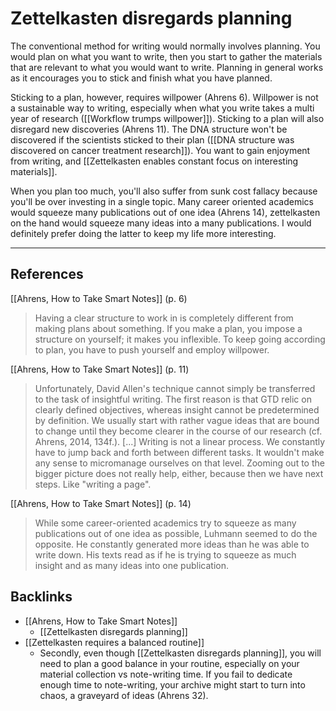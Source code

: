 # Zettelkasten disregards planning
The conventional method for writing would normally involves planning. You would plan on what you want to write, then you start to gather the materials that are relevant to what you would want to write. Planning in general works as it encourages you to stick and finish what you have planned. 

Sticking to a plan, however, requires willpower (Ahrens 6). Willpower is not a sustainable way to writing, especially when what you write takes a multi year of research ([[Workflow trumps willpower]]). Sticking to a plan will also disregard new discoveries (Ahrens 11). The DNA structure won't be discovered if the scientists sticked to their plan ([[DNA structure was discovered on cancer treatment research]]). You want to gain enjoyment from writing, and [[Zettelkasten enables constant focus on interesting materials]].

When you plan too much, you'll also suffer from sunk cost fallacy because you'll be over investing in a single topic. Many career oriented academics would squeeze many publications out of one idea (Ahrens 14), zettelkasten on the hand would squeeze many ideas into a many publications. I would definitely prefer doing the latter to keep my life more interesting.

---
## References
[[Ahrens, How to Take Smart Notes]] (p. 6)
> Having a clear structure to work in is completely different from making plans about something. If you make a plan, you impose a structure on yourself; it makes you inflexible. To keep going according to plan, you have to push yourself and employ willpower.

[[Ahrens, How to Take Smart Notes]] (p. 11)
> Unfortunately, David Allen's technique cannot simply be transferred to the task of insightful writing. The first reason is that GTD relic on clearly defined objectives, whereas insight cannot be predetermined by definition. We usually start with rather vague ideas that are bound to change until they become clearer in the course of our research (cf. Ahrens, 2014, 134f.).
> [...]
> Writing is not a linear process. We constantly have to jump back and forth between different tasks. It wouldn't make any sense to micromanage ourselves on that level. Zooming out to the bigger picture does not really help, either, because then we have next steps. Like "writing a page".

[[Ahrens, How to Take Smart Notes]] (p. 14)
> While some career-oriented academics try to squeeze as many publications out of one idea as possible, Luhmann seemed to do the opposite. He constantly generated more ideas than he was able to write down. His texts read as if he is trying to squeeze as much insight and as many ideas into one publication.

## Backlinks
* [[Ahrens, How to Take Smart Notes]]
	* [[Zettelkasten disregards planning]]
* [[Zettelkasten requires a balanced routine]]
	* Secondly, even though [[Zettelkasten disregards planning]], you will need to plan a good balance in your routine, especially on your material collection vs note-writing time. If you fail to dedicate enough time to note-writing, your archive might start to turn into chaos, a graveyard of ideas (Ahrens 32).

<!-- #evergreen #writing #planning -->

<!-- {BearID:97B084CC-E69D-405F-B13B-9B12FD5ED1C8-464-00008EB337A20625} -->
